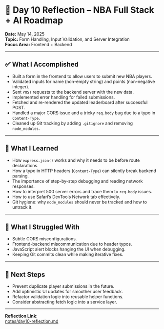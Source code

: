 # 📅 Day 10 Reflection – NBA Full Stack + AI Roadmap

**Date:** May 14, 2025  
**Topic:** Form Handling, Input Validation, and Server Integration  
**Focus Area:** Frontend + Backend

---

## ✅ What I Accomplished

- Built a form in the frontend to allow users to submit new NBA players.
- Validated inputs for name (non-empty string) and points (non-negative integer).
- Sent `POST` requests to the backend server with the new data.
- Implemented error handling for failed submissions.
- Fetched and re-rendered the updated leaderboard after successful POST.
- Handled a major CORS issue and a tricky `req.body` bug due to a typo in `Content-Type`.
- Cleaned up Git tracking by adding `.gitignore` and removing `node_modules`.

---

## 🧠 What I Learned

- How `express.json()` works and why it needs to be before route declarations.
- How a typo in HTTP headers (`Content-Type`) can silently break backend parsing.
- The importance of step-by-step debugging and reading network responses.
- How to interpret 500 server errors and trace them to `req.body` issues.
- How to use Safari’s DevTools Network tab effectively.
- Git hygiene: why `node_modules` should never be tracked and how to untrack it.

---

## 🧩 What I Struggled With

- Subtle CORS misconfigurations.
- Frontend-backend miscommunication due to header typos.
- JavaScript alert blocks hanging the UI when debugging.
- Keeping Git commits clean while making iterative fixes.

---

## 🚀 Next Steps

- Prevent duplicate player submissions in the future.
- Add optimistic UI updates for smoother user feedback.
- Refactor validation logic into reusable helper functions.
- Consider abstracting fetch logic into a service layer.

---

**Reflection Link:**  
[notes/day10-reflection.md](../notes/day10-reflection.md)
